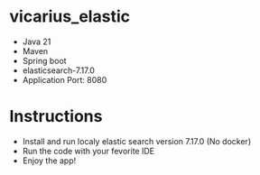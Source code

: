# vicarius_elastic

* Java 21
* Maven
* Spring boot
* elasticsearch-7.17.0
* Application Port: 8080

# Instructions

* Install and run localy elastic search version 7.17.0 (No docker)
* Run the code with your fevorite IDE
* Enjoy the app!
